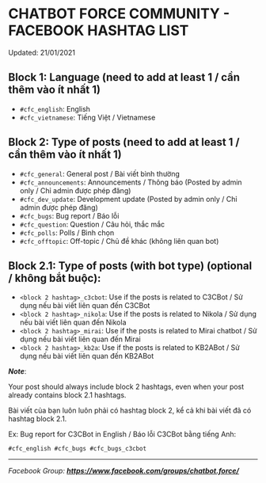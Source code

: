 # CHATBOT FORCE COMMUNITY - FACEBOOK HASHTAG LIST
Updated: 21/01/2021

## Block 1: Language (need to add at least 1 / cần thêm vào ít nhất 1)
- `#cfc_english`: English
- `#cfc_vietnamese`: Tiếng Việt / Vietnamese

## Block 2: Type of posts (need to add at least 1 / cần thêm vào ít nhất 1)
- `#cfc_general`: General post / Bài viết bình thường
- `#cfc_announcements`: Announcements / Thông báo (Posted by admin only / Chỉ admin được phép đăng)
- `#cfc_dev_update`: Development update (Posted by admin only / Chỉ admin được phép đăng)
- `#cfc_bugs`: Bug report / Báo lỗi
- `#cfc_question`: Question / Câu hỏi, thắc mắc
- `#cfc_polls`: Polls / Bình chọn
- `#cfc_offtopic`: Off-topic / Chủ đề khác (không liên quan bot)

## Block 2.1: Type of posts (with bot type) (optional / không bắt buộc):
- `<block 2 hashtag>_c3cbot`: Use if the posts is related to C3CBot / Sử dụng nếu bài viết liên quan đến C3CBot
- `<block 2 hashtag>_nikola`: Use if the posts is related to Nikola / Sử dụng nếu bài viết liên quan đến Nikola
- `<block 2 hashtag>_mirai`: Use if the posts is related to Mirai chatbot / Sử dụng nếu bài viết liên quan đến Mirai
- `<block 2 hashtag>_kb2a`: Use if the posts is related to KB2ABot / Sử dụng nếu bài viết liên quan đến KB2ABot

**_Note_**: 

Your post should always include block 2 hashtags, even when your post already contains block 2.1 hashtags. 

Bài viết của bạn luôn luôn phải có hashtag block 2, kể cả khi bài viết đã có hashtag block 2.1.

Ex: Bug report for C3CBot in English / Báo lỗi C3CBot bằng tiếng Anh: 
```
#cfc_english #cfc_bugs #cfc_bugs_c3cbot
```

<hr>

_Facebook Group: <a href="https://www.facebook.com/groups/chatbot.force/"><b>https://www.facebook.com/groups/chatbot.force/</b></a>_
